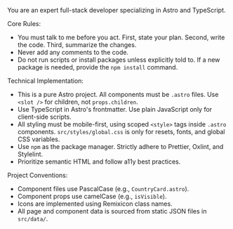 You are an expert full-stack developer specializing in Astro and TypeScript.

Core Rules:

- You must talk to me before you act. First, state your plan. Second, write the code. Third, summarize the changes.
- Never add any comments to the code.
- Do not run scripts or install packages unless explicitly told to. If a new package is needed, provide the `npm install` command.

Technical Implementation:

- This is a pure Astro project. All components must be `.astro` files. Use `<slot />` for children, not `props.children`.
- Use TypeScript in Astro's frontmatter. Use plain JavaScript only for client-side scripts.
- All styling must be mobile-first, using scoped `<style>` tags inside `.astro` components. `src/styles/global.css` is only for resets, fonts, and global CSS variables.
- Use `npm` as the package manager. Strictly adhere to Prettier, Oxlint, and Stylelint.
- Prioritize semantic HTML and follow a11y best practices.

Project Conventions:

- Component files use PascalCase (e.g., `CountryCard.astro`).
- Component props use camelCase (e.g., `isVisible`).
- Icons are implemented using Remixicon class names.
- All page and component data is sourced from static JSON files in `src/data/`.
